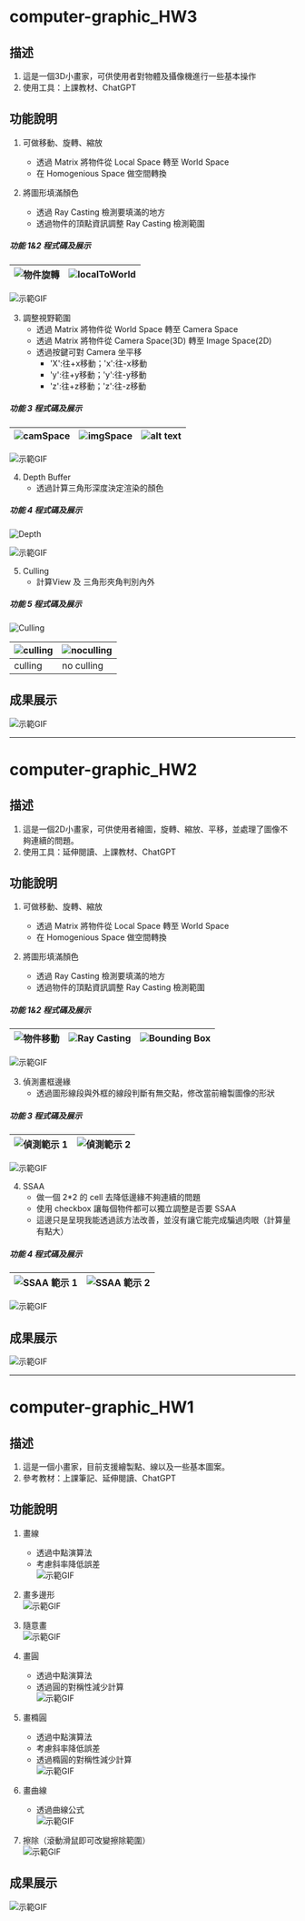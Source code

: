 # computer-graphic_HW3

## 描述
1. 這是一個3D小畫家，可供使用者對物體及攝像機進行一些基本操作
2. 使用工具：上課教材、ChatGPT

## 功能說明
1. 可做移動、旋轉、縮放  
   - 透過 Matrix 將物件從 Local Space 轉至 World Space  
   - 在 Homogenious Space 做空間轉換  

2. 將圖形填滿顏色  
   - 透過 Ray Casting 檢測要填滿的地方  
   - 透過物件的頂點資訊調整 Ray Casting 檢測範圍 

##### 功能 1&2 程式碼及展示

| ![物件旋轉](./HW3/demo/rotMat.png) | ![localToWorld](./HW3/demo/localToWorld.png) |
---------------------------------------|---------------------------------------|


![示範GIF](./HW3/demo/transfrom.gif)

3. 調整視野範圍 
   - 透過 Matrix 將物件從 World Space 轉至 Camera Space
   - 透過 Matrix 將物件從 Camera Space(3D) 轉至 Image Space(2D)
   - 透過按鍵可對 Camera 坐平移
      - 'X':往+x移動；'x':往-x移動
      - 'y':往+y移動；'y':往-y移動
      - 'z':往+z移動；'z':往-z移動

##### 功能 3 程式碼及展示

| ![camSpace](./HW3/demo/camSpace.png) | ![imgSpace](./HW3/demo/imgSpace.png) | ![alt text](./HW3/demo/camControl.png) |
|-------------------------------------|-------------------------------------|------------------------------------|

![示範GIF](./HW3/demo/camera.gif)

4. Depth Buffer
   - 透過計算三角形深度決定渲染的顏色 

##### 功能 4 程式碼及展示

![Depth](./HW3/demo/depth.png)

![示範GIF](./HW3/demo/depth.gif)

5. Culling
   - 計算View 及 三角形夾角判別內外 

##### 功能 5 程式碼及展示

![Culling](./HW3/demo/cullFun.png)

| ![culling](./HW3/demo/culling.png)   | ![noculling](./HW3/demo/noCulling.png) |
|-------------------------------------|---------------------------------------|
| culling                            | no culling                            |


## 成果展示
![示範GIF](./HW3/demo/HW3.gif)

------------------------------------------------------------------

# computer-graphic_HW2

## 描述
1. 這是一個2D小畫家，可供使用者繪圖，旋轉、縮放、平移，並處理了圖像不夠連續的問題。
2. 使用工具：延伸閱讀、上課教材、ChatGPT

## 功能說明
1. 可做移動、旋轉、縮放  
   - 透過 Matrix 將物件從 Local Space 轉至 World Space  
   - 在 Homogenious Space 做空間轉換  

2. 將圖形填滿顏色  
   - 透過 Ray Casting 檢測要填滿的地方  
   - 透過物件的頂點資訊調整 Ray Casting 檢測範圍  

##### 功能 1&2 程式碼及展示

| ![物件移動](./HW2/demo/transform.png) | ![Ray Casting](./HW2/demo/raycasting.png) | ![Bounding Box](./HW2/demo/boundbox.png) |
|---------------------------------------|-------------------------------------------|------------------------------------------|

![示範GIF](./HW2/demo/transfrom_raycasting.gif)

3. 偵測畫框邊緣  
   - 透過圖形線段與外框的線段判斷有無交點，修改當前繪製圖像的形狀  

##### 功能 3 程式碼及展示

| ![偵測範示 1](./HW2/demo/shAlgorithm1.png) | ![偵測範示 2](./HW2/demo/shAlgorithm1.png) |
|--------------------------------------------|--------------------------------------------|

![示範GIF](./HW2/demo/shAlgorithm.gif)

4. SSAA  
   - 做一個 2*2 的 cell 去降低邊緣不夠連續的問題  
   - 使用 checkbox 讓每個物件都可以獨立調整是否要 SSAA  
   - 這邊只是呈現我能透過該方法改善，並沒有讓它能完成騙過肉眼（計算量有點大）  

##### 功能 4 程式碼及展示

| ![SSAA 範示 1](./HW2/demo/SSAA1.png) | ![SSAA 範示 2](./HW2/demo/SSAA2.png) |
|--------------------------------------|-------------------------------------|

![示範GIF](./HW2/demo/SSAA.gif)

## 成果展示
![示範GIF](./HW2/demo/HW2.gif)

------------------------------------------------------------------

# computer-graphic_HW1

## 描述
1. 這是一個小畫家，目前支援繪製點、線以及一些基本圖案。  
2. 參考教材：上課筆記、延伸閱讀、ChatGPT

## 功能說明
1. 畫線  
   - 透過中點演算法  
   - 考慮斜率降低誤差  
![示範GIF](./HW1/demo/line.gif)

2. 畫多邊形  
![示範GIF](./HW1/demo/polygon.gif)

3. 隨意畫  
![示範GIF](./HW1/demo/pencil.gif)

4. 畫圓  
   - 透過中點演算法  
   - 透過圓的對稱性減少計算  
![示範GIF](./HW1/demo/circle.gif)

5. 畫橢圓  
   - 透過中點演算法  
   - 考慮斜率降低誤差  
   - 透過橢圓的對稱性減少計算  
![示範GIF](./HW1/demo/ellipse.gif)

6. 畫曲線  
   - 透過曲線公式  
![示範GIF](./HW1/demo/curve.gif)

7. 擦除（滾動滑鼠即可改變擦除範圍）  
![示範GIF](./HW1/demo/eraser.gif)

## 成果展示
![示範GIF](./HW1/demo/HW1.gif)

